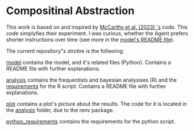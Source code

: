 # Compositinal Abstraction

This work is based on and inspired by [McCarthy et al. (2023) 's](https://github.com/cogtoolslab/compositional-abstractions-tutorial?tab=readme-ov-file) code. This code simplyfies their experiment. I was curious, whether the Agent prefers shorter instructions over time (see more in the [model's README file](model/README.md)).

The current repository"s strctire is the follwoing:

[model](model/) contains the model, and it's related files (Python). Contains a README file with further explanations.

[analysis](/analyis) contains the frequentists and bayesian analysises (R) and the [requirements](analysis/requirements.R) for the R script. Contains a README file with further explanations.

[plot](plot/) contains a plot's picture about the results. The code for it is located in the [analysis](analysis) folder, due to the renv package.

[python_requirements](python_requirements/) contains the requirements for the python script.